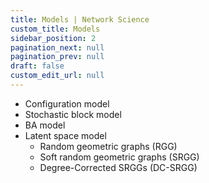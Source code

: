 ```yaml
---
title: Models | Network Science
custom_title: Models
sidebar_position: 2
pagination_next: null
pagination_prev: null
draft: false
custom_edit_url: null
---
```


- Configuration model
- Stochastic block model
- BA model
- Latent space model
    - Random geometric graphs (RGG)
    - Soft random geometric graphs (SRGG)
    - Degree-Corrected SRGGs (DC-SRGG)
